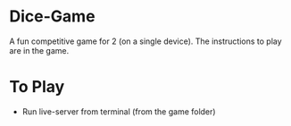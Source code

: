 # Dice-Game
A fun competitive game for 2 (on a single device). The instructions to play are in the game.

# To Play
- Run live-server from terminal (from the game folder)
